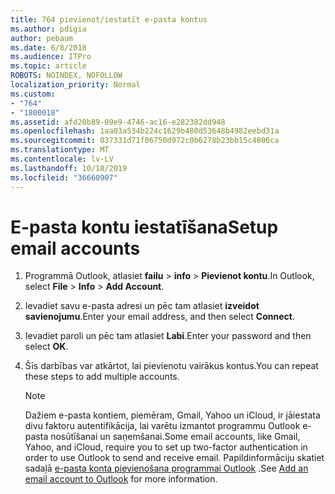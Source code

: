 ```yaml
---
title: 764 pievienot/iestatīt e-pasta kontus
ms.author: pdigia
author: pebaum
ms.date: 6/8/2018
ms.audience: ITPro
ms.topic: article
ROBOTS: NOINDEX, NOFOLLOW
localization_priority: Normal
ms.custom:
- "764"
- "1800018"
ms.assetid: afd20b89-09e9-4746-ac16-e282382dd948
ms.openlocfilehash: 1aa03a534b224c1629b480d53648b4982eebd31a
ms.sourcegitcommit: 037331d71f06750d972c0b6278b23bb15c4806ca
ms.translationtype: MT
ms.contentlocale: lv-LV
ms.lasthandoff: 10/18/2019
ms.locfileid: "36660907"
---
```

# <a name="setup-email-accounts"></a><span data-ttu-id="98c83-102">E-pasta kontu iestatīšana</span><span class="sxs-lookup"><span data-stu-id="98c83-102">Setup email accounts</span></span>

1. <span data-ttu-id="98c83-103">Programmā Outlook, atlasiet **failu** > **info** > **Pievienot kontu**.</span><span class="sxs-lookup"><span data-stu-id="98c83-103">In Outlook, select **File** > **Info** > **Add Account**.</span></span>

2. <span data-ttu-id="98c83-104">Ievadiet savu e-pasta adresi un pēc tam atlasiet **izveidot savienojumu**.</span><span class="sxs-lookup"><span data-stu-id="98c83-104">Enter your email address, and then select **Connect**.</span></span>

3. <span data-ttu-id="98c83-105">Ievadiet paroli un pēc tam atlasiet **Labi**.</span><span class="sxs-lookup"><span data-stu-id="98c83-105">Enter your password and then select **OK**.</span></span>

4. <span data-ttu-id="98c83-106">Šīs darbības var atkārtot, lai pievienotu vairākus kontus.</span><span class="sxs-lookup"><span data-stu-id="98c83-106">You can repeat these steps to add multiple accounts.</span></span>

    > [!NOTE]
    > <span data-ttu-id="98c83-107">Dažiem e-pasta kontiem, piemēram, Gmail, Yahoo un iCloud, ir jāiestata divu faktoru autentifikācija, lai varētu izmantot programmu Outlook e-pasta nosūtīšanai un saņemšanai.</span><span class="sxs-lookup"><span data-stu-id="98c83-107">Some email accounts, like Gmail, Yahoo, and iCloud, require you to set up two-factor authentication in order to use Outlook to send and receive email.</span></span> <span data-ttu-id="98c83-108">Papildinformāciju skatiet sadaļā [e-pasta konta pievienošana programmai Outlook](https://support.office.com/article/6e27792a-9267-4aa4-8bb6-c84ef146101b.aspx) .</span><span class="sxs-lookup"><span data-stu-id="98c83-108">See [Add an email account to Outlook](https://support.office.com/article/6e27792a-9267-4aa4-8bb6-c84ef146101b.aspx) for more information.</span></span>
  